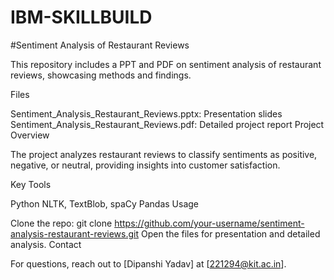 # IBM-SKILLBUILD
#Sentiment Analysis of Restaurant Reviews

This repository includes a PPT and PDF on sentiment analysis of restaurant reviews, showcasing methods and findings.

Files

Sentiment_Analysis_Restaurant_Reviews.pptx: Presentation slides
Sentiment_Analysis_Restaurant_Reviews.pdf: Detailed project report
Project Overview

The project analyzes restaurant reviews to classify sentiments as positive, negative, or neutral, providing insights into customer satisfaction.

Key Tools

Python
NLTK, TextBlob, spaCy
Pandas
Usage

Clone the repo:
git clone https://github.com/your-username/sentiment-analysis-restaurant-reviews.git
Open the files for presentation and detailed analysis.
Contact

For questions, reach out to [Dipanshi Yadav] at [221294@kit.ac.in].

